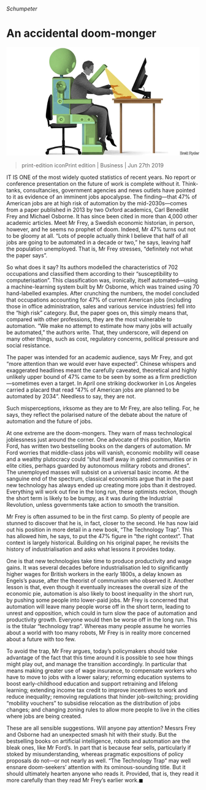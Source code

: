 ###### Schumpeter

# An accidental doom-monger 

![image](images/20190629_wbd000.jpg) 

> print-edition iconPrint edition | Business | Jun 27th 2019 

IT IS ONE of the most widely quoted statistics of recent years. No report or conference presentation on the future of work is complete without it. Think-tanks, consultancies, government agencies and news outlets have pointed to it as evidence of an imminent jobs apocalypse. The finding—that 47% of American jobs are at high risk of automation by the mid-2030s—comes from a paper published in 2013 by two Oxford academics, Carl Benedikt Frey and Michael Osborne. It has since been cited in more than 4,000 other academic articles. Meet Mr Frey, a Swedish economic historian, in person, however, and he seems no prophet of doom. Indeed, Mr 47% turns out not to be gloomy at all. “Lots of people actually think I believe that half of all jobs are going to be automated in a decade or two,” he says, leaving half the population unemployed. That is, Mr Frey stresses, “definitely not what the paper says”. 

So what does it say? Its authors modelled the characteristics of 702 occupations and classified them according to their “susceptibility to computerisation”. This classification was, ironically, itself automated—using a machine-learning system built by Mr Osborne, which was trained using 70 hand-labelled examples. After crunching the numbers, the model concluded that occupations accounting for 47% of current American jobs (including those in office administration, sales and various service industries) fell into the “high risk” category. But, the paper goes on, this simply means that, compared with other professions, they are the most vulnerable to automation. “We make no attempt to estimate how many jobs will actually be automated,” the authors write. That, they underscore, will depend on many other things, such as cost, regulatory concerns, political pressure and social resistance. 

The paper was intended for an academic audience, says Mr Frey, and got “more attention than we would ever have expected”. Chinese whispers and exaggerated headlines meant the carefully caveated, theoretical and highly unlikely upper bound of 47% came to be seen by some as a firm prediction—sometimes even a target. In April one striking dockworker in Los Angeles carried a placard that read “47% of American jobs are planned to be automated by 2034”. Needless to say, they are not. 

Such misperceptions, irksome as they are to Mr Frey, are also telling. For, he says, they reflect the polarised nature of the debate about the nature of automation and the future of jobs. 

At one extreme are the doom-mongers. They warn of mass technological joblessness just around the corner. One advocate of this position, Martin Ford, has written two bestselling books on the dangers of automation. Mr Ford worries that middle-class jobs will vanish, economic mobility will cease and a wealthy plutocracy could “shut itself away in gated communities or in elite cities, perhaps guarded by autonomous military robots and drones”. The unemployed masses will subsist on a universal basic income. At the sanguine end of the spectrum, classical economists argue that in the past new technology has always ended up creating more jobs than it destroyed. Everything will work out fine in the long run, these optimists reckon, though the short term is likely to be bumpy, as it was during the Industrial Revolution, unless governments take action to smooth the transition. 

Mr Frey is often assumed to be in the first camp. So plenty of people are stunned to discover that he is, in fact, closer to the second. He has now laid out his position in more detail in a new book, “The Technology Trap”. This has allowed him, he says, to put the 47% figure in “the right context”. That context is largely historical. Building on his original paper, he revisits the history of industrialisation and asks what lessons it provides today. 

One is that new technologies take time to produce productivity and wage gains. It was several decades before industrialisation led to significantly higher wages for British workers in the early 1800s, a delay known as Engels’s pause, after the theorist of communism who observed it. Another lesson is that, even though it eventually increases the overall size of the economic pie, automation is also likely to boost inequality in the short run, by pushing some people into lower-paid jobs. Mr Frey is concerned that automation will leave many people worse off in the short term, leading to unrest and opposition, which could in turn slow the pace of automation and productivity growth. Everyone would then be worse off in the long run. This is the titular “technology trap”. Whereas many people assume he worries about a world with too many robots, Mr Frey is in reality more concerned about a future with too few. 

To avoid the trap, Mr Frey argues, today’s policymakers should take advantage of the fact that this time around it is possible to see how things might play out, and manage the transition accordingly. In particular that means making greater use of wage insurance, to compensate workers who have to move to jobs with a lower salary; reforming education systems to boost early-childhood education and support retraining and lifelong learning; extending income tax credit to improve incentives to work and reduce inequality; removing regulations that hinder job-switching; providing “mobility vouchers” to subsidise relocation as the distribution of jobs changes; and changing zoning rules to allow more people to live in the cities where jobs are being created. 

These are all sensible suggestions. Will anyone pay attention? Messrs Frey and Osborne had an unexpected smash hit with their study. But the bestselling books on artificial intelligence, robots and automation are the bleak ones, like Mr Ford’s. In part that is because fear sells, particularly if stoked by misunderstanding, whereas pragmatic expositions of policy proposals do not—or not nearly as well. “The Technology Trap” may well ensnare doom-seekers’ attention with its ominous-sounding title. But it should ultimately hearten anyone who reads it. Provided, that is, they read it more carefully than they read Mr Frey’s earlier work.◼ 

